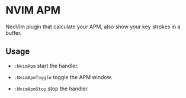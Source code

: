 # NVIM APM

NeoVim plugin that calculate your APM, also show your key strokes in a buffer.

## Usage

- `:NvimApm` start the handler.

- `:NvimApmToggle` toggle the APM window.

- `:NvimApmStop` stop the handler.

